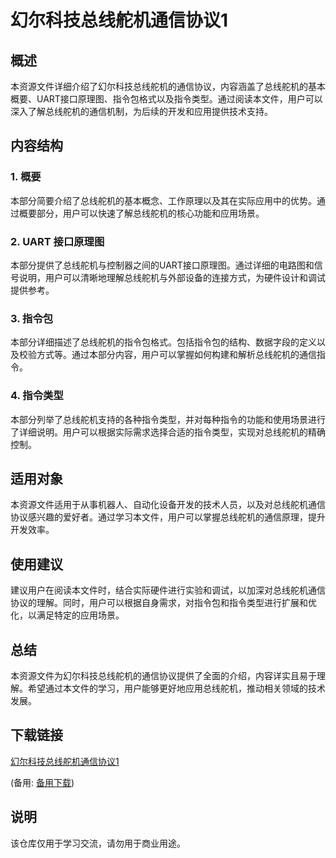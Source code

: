 # 幻尔科技总线舵机通信协议1

## 概述
本资源文件详细介绍了幻尔科技总线舵机的通信协议，内容涵盖了总线舵机的基本概要、UART接口原理图、指令包格式以及指令类型。通过阅读本文件，用户可以深入了解总线舵机的通信机制，为后续的开发和应用提供技术支持。

## 内容结构

### 1. 概要
本部分简要介绍了总线舵机的基本概念、工作原理以及其在实际应用中的优势。通过概要部分，用户可以快速了解总线舵机的核心功能和应用场景。

### 2. UART 接口原理图
本部分提供了总线舵机与控制器之间的UART接口原理图。通过详细的电路图和信号说明，用户可以清晰地理解总线舵机与外部设备的连接方式，为硬件设计和调试提供参考。

### 3. 指令包
本部分详细描述了总线舵机的指令包格式。包括指令包的结构、数据字段的定义以及校验方式等。通过本部分内容，用户可以掌握如何构建和解析总线舵机的通信指令。

### 4. 指令类型
本部分列举了总线舵机支持的各种指令类型，并对每种指令的功能和使用场景进行了详细说明。用户可以根据实际需求选择合适的指令类型，实现对总线舵机的精确控制。

## 适用对象
本资源文件适用于从事机器人、自动化设备开发的技术人员，以及对总线舵机通信协议感兴趣的爱好者。通过学习本文件，用户可以掌握总线舵机的通信原理，提升开发效率。

## 使用建议
建议用户在阅读本文件时，结合实际硬件进行实验和调试，以加深对总线舵机通信协议的理解。同时，用户可以根据自身需求，对指令包和指令类型进行扩展和优化，以满足特定的应用场景。

## 总结
本资源文件为幻尔科技总线舵机的通信协议提供了全面的介绍，内容详实且易于理解。希望通过本文件的学习，用户能够更好地应用总线舵机，推动相关领域的技术发展。

## 下载链接
[幻尔科技总线舵机通信协议1](https://pan.quark.cn/s/0d2637e5fbe4) 

(备用: [备用下载](https://pan.baidu.com/s/1hAGtwd-FQaMdtcq7jzSXUg?pwd=1234))

## 说明

该仓库仅用于学习交流，请勿用于商业用途。
